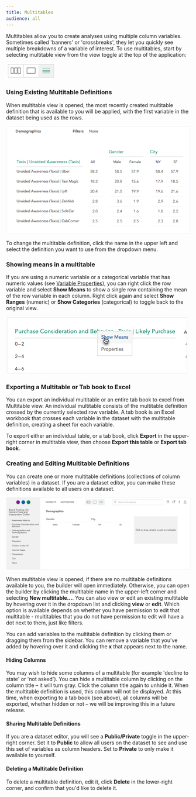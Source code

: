 ```yaml
---
title: Multitables
audience: all
---
```


Multitables allow you to create analyses using multiple column variables. Sometimes called 'banners' or 'crossbreaks', they let you quickly see multiple breakdowns of a variable of interest. To use multitables, start by selecting multitable view from the view toggle at the top of the application:

![](images/MultitableToggle.png)

### Using Existing Multitable Definitions

When multitable view is opened, the most recently created multitable definition that is available to you will be applied, with the first variable in the dataset being used as the rows. 

![](images/Multitable.png)

To change the multitable definition, click the name in the upper left and select the definition you want to use from the dropdown menu.

### Showing means in a multitable

If you are using a numeric variable or a categorical variable that has numeric values (see [Variable Properties](crunch_variable-properties.html)), you can right click the row variable and select **Show Means** to show a single row containing the mean of the row variable in each column. Right click again and select **Show Ranges** (numeric) or **Show Categories** (categorical) to toggle back to the original view. 

![](images/MultitableShowMeans.png)

### Exporting a Multitable or Tab book to Excel

You can export an individual multitable or an entire tab book to excel from Multitable view. An individual multitable consists of the multitable definition crossed by the currently selected row variable. A tab book is an Excel workbook that crosses each variable in the dataset with the multitable definition, creating a sheet for each variable.

To export either an individual table, or a tab book, click **Export** in the upper-right corner in multitable view, then choose **Export this table** or **Export tab book**. 

### Creating and Editing Multitable Definitions

You can create one or more multitable definitions (collections of column variables) in a dataset. If you are a dataset editor, you can make these definitions available to all users on a dataset.

![](images/MultitableDefinition.png)

When multitable view is opened, if there are no multitable definitions available to you, the builder will open immediately. Otherwise, you can open the builder by clicking the multitable name in the upper-left corner and selecting **New multitable...**. You can also view or edit an existing multitable by hovering over it in the dropdown list and clicking **view** or **edit**. Which option is available depends on whether you have permission to edit that multitable - multitables that you do not have permission to edit will have a dot next to them, just like filters.

You can add variables to the multitable definition by clicking them or dragging them from the sidebar. You can remove a variable that you've added by hovering over it and clicking the **x** that appears next to the name.

#### Hiding Columns

You may wish to hide some columns of a multitable (for example 'decline to state' or 'not asked'). You can hide a multitable column by clicking on the column title – it will turn gray. Click the column title again to unhide it. When the multitable definition is used, this column will not be displayed. At this time, when exporting to a tab book (see above), all columns will be exported, whether hidden or not – we will be improving this in a future release.

#### Sharing Multitable Definitions

If you are a dataset editor, you will see a **Public/Private** toggle in the upper-right corner. Set it to **Public** to allow all users on the dataset to see and use this set of variables as column headers. Set to **Private** to only make it available to yourself.

#### Deleting a Multitable Definition

To delete a multitable definition, edit it, click **Delete** in the lower-right corner, and confirm that you'd like to delete it.